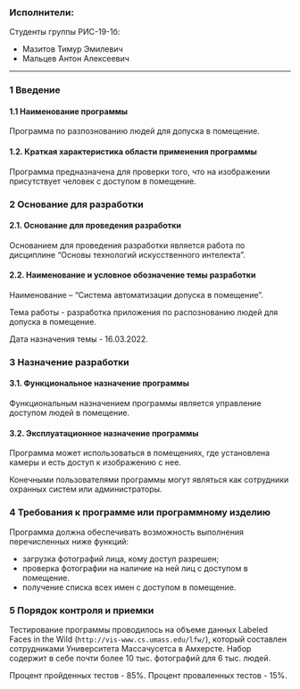 ### Исполнители:
Студенты группы РИС-19-1б:
- Мазитов Тимур Эмилевич
- Мальцев Антон Алексеевич
---
### 1 Введение
#### 1.1 Наименование программы
Программа по разпознованию людей для допуска в помещение.
#### 1.2. Краткая характеристика области применения программы
Программа предназначена для проверки того, что на изображении присутствует человек с доступом в помещение.
### 2 Основание для разработки
#### 2.1. Основание для проведения разработки
Основанием для проведения разработки является работа по дисциплине “Основы технологий искусственного интелекта”.
#### 2.2. Наименование и условное обозначение темы разработки
Наименование – “Система автоматизации допуска в помещение”.

Тема работы - разработка приложения по распознованию людей для допуска в помещение.


Дата назначения темы - 16.03.2022.
### 3 Назначение разработки
#### 3.1. Функциональное назначение программы
Функциональным назначением программы является управление доступом людей в помещение.
#### 3.2. Эксплуатационное назначение программы
Программа может использоваться в помещениях, где установлена камеры и есть доступ к изображению с нее.

Конечными пользователями программы могут являться как сотрудники охранных систем или администраторы.
### 4 Требования к программе или программному изделию
Программа должна обеспечивать возможность выполнения перечисленных ниже функций:
- загрузка фотографий лица, кому доступ разрешен;
- проверка фотографии на наличие на ней лиц с доступом в помещение.
- получение списка всех имен с доступом в помещение.
### 5 Порядок контроля и приемки
Тестирование программы проводилось на объеме данных Labeled Faces in the Wild 
(`http://vis-www.cs.umass.edu/lfw/`), который составлен сотрудниками Университета Массачусетса в Амхерсте. 
Набор содержит в себе почти более 10 тыс. фотографий для 6 тыс. людей.

Процент пройденных тестов - 85%.
Процент проваленных тестов - 15%.
